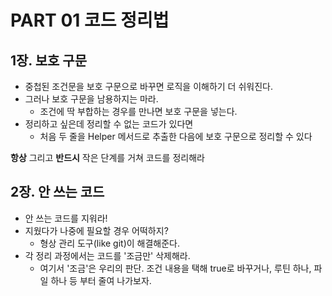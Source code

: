 # PART 01 코드 정리법
## 1장. 보호 구문
- 중첩된 조건문을 보호 구문으로 바꾸면 로직을 이해하기 더 쉬워진다.
- 그러나 보호 구문을 남용하지는 마라.
	- 조건에 딱 부합하는 경우를 만나면 보호 구문을 넣는다.
- 정리하고 싶은데 정리할 수 없는 코드가 있다면
	- 처음 두 줄을 Helper 메서드로 추출한 다음에 보호 구문으로 정리할 수 있다

**항상** 그리고 **반드시** 작은 단계를 거쳐 코드를 정리해라

## 2장. 안 쓰는 코드
- 안 쓰는 코드를 지워라!
- 지웠다가 나중에 필요할 경우 어떡하지?
	- 형상 관리 도구(like git)이 해결해준다.
- 각 정리 과정에서는 코드를 '조금만' 삭제해라.
	- 여기서 '조금'은 우리의 판단. 조건 내용을 택해 true로 바꾸거나, 루틴 하나, 파일 하나 등 부터 줄여 나가보자.